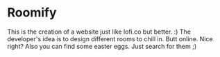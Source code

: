 # Roomify
This is the creation of a website just like lofi.co but better. :)
The developer's idea is to design different rooms to chill in. Butt online. Nice right?
Also you can find some easter eggs. Just search for them ;)
